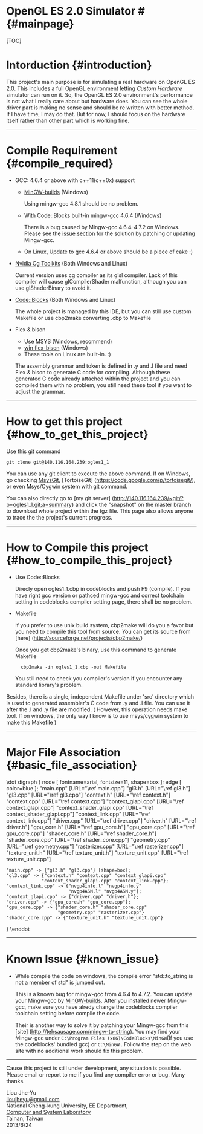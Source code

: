 # OpenGL ES 2.0 Simulator # {#mainpage}

[TOC]

Intorduction {#introduction}
============
This project's main purpose is for simulating a real hardware on OpenGL ES 2.0.
This includes a full OpenGL environment letting *Custom Hardware* simulator can 
run on it. So, the OpenGL ES 2.0 environment's performance is not what I really
care about but hardware does. You can see the whole driver part is making no
sense and should be re written with better method. If I have time, I may do
that. But for now, I should focus on the hardware itself rather than other part
which is working fine.

* * *

Compile Requirement {#compile_required}
===================
- GCC: 4.6.4 or above with c++11(c++0x) support
  + [MinGW-builds](http://sourceforge.net/projects/mingwbuilds/) (Windows)
	
	Using mingw-gcc 4.8.1 should be no problem.
	
  + With Code::Blocks built-in mingw-gcc 4.6.4 (Windows)
  
    There is a bug caused by Mingw-gcc 4.6.4-4.7.2 on Windows. Please see the
    [issue section](#known_issue) for the solution by patching or updating 
    Mingw-gcc.
	
  + On Linux, Update to gcc 4.6.4 or above should be a piece of cake :)
  
  
- [Nvidia Cg Toolkits](https://developer.nvidia.com/cg-toolkit-download)
  (Both Windows and Linux)
  
  Current version uses cg compiler as its glsl compiler. Lack of this compiler
  will cause glCompilerShader malfunction, although you can use glShaderBinary
  to avoid it.
	
	
- [Code::Blocks](http://www.codeblocks.org/downloads) (Both Windows and 
  Linux)
	
  The whole project is managed by this IDE, but you can still use custom 
  Makefile or use cbp2make converting .cbp to Makefile
  
  
- Flex & bison
  + Use MSYS (Windows, recommend)
  + [win flex-bison](http://sourceforge.net/projects/winflexbison/) (Windows)
  + These tools on Linux are built-in. :)

  The assembly grammar and token is defined in .y and .l file and need Flex & 
  bison to generate C code for compiling. Although these generated C code
  already attached within the project and you can compiled them with no problem,
  you still need these tool if you want to adjust the grammar.

* * *
  
How to get this project {#how_to_get_this_project}
=======================

Use this git command

	git clone git@140.116.164.239:ogles1_1
	
You can use any git client to execute the above command. If on Windows, go
checking [MsysGit](http://msysgit.github.io/), [TortoiseGit]
(https://code.google.com/p/tortoisegit/), or even Msys/Cygwin system with git
command.

You can also directly go to [my git server]
(http://140.116.164.239/~git/?p=ogles1_1.git;a=summary) 
and click the "snapshot" on the master branch to download whole project within
the tgz file. This page also allows anyone to trace the the project's current
progress.

* * *

How to Compile this project {#how_to_compile_this_project}
===========================

- Use Code::Blocks
  
  Direcly open ogles1_1.cbp in codeblocks and push F9 (compile). If you have
  right gcc version or pathced mingw-gcc and correct toolchain setting in 
  codeblocks compiler setting page, there shall be no problem. 

- Makefile

  If you prefer to use unix build system, cbp2make will do you a favor but you
  need to compile this tool from source. You can get its source from [here]
  (http://sourceforge.net/projects/cbp2make/)
	
  Once you get cbp2make's binary, use this command to generate Makefile
  
		cbp2make -in ogles1_1.cbp -out Makefile

  You still need to check you compiler's version if you encounter any standard
  library's problem.

Besides, there is a single, independent Makefile under 'src' directory which is
used to generated assembler's C code from .y and .l file. You can use it after
the .l and .y file are modified. ( However, this operation needs make tool.
If on windows, the only way I know is to use msys/cygwin system to make this
Makefile )

* * *

Major File Association {#basic_file_association}
======================
\dot
digraph {
	node [ fontname=arial, fontsize=11, shape=box ];
	edge [ color=blue ];
	"main.cpp" [URL="\ref main.cpp"]
	"gl3.h" [URL="\ref gl3.h"]
	"gl3.cpp" [URL="\ref gl3.cpp"]
	"context.h" [URL="\ref context.h"]
	"context.cpp" [URL="\ref context.cpp"]
	"context_glapi.cpp" [URL="\ref context_glapi.cpp"]
	"context_shader_glapi.cpp" [URL="\ref context_shader_glapi.cpp"]
	"context_link.cpp" [URL="\ref context_link.cpp"]
	"driver.cpp" [URL="\ref driver.cpp"]
	"driver.h" [URL="\ref driver.h"]
	"gpu_core.h" [URL="\ref gpu_core.h"]
	"gpu_core.cpp" [URL="\ref gpu_core.cpp"]
	"shader_core.h" [URL="\ref shader_core.h"]
	"shader_core.cpp" [URL="\ref shader_core.cpp"]
	"geometry.cpp" [URL="\ref geometry.cpp"]
	"rasterizer.cpp" [URL="\ref rasterizer.cpp"]
	"texture_unit.h" [URL="\ref texture_unit.h"]
	"texture_unit.cpp" [URL="\ref texture_unit.cpp"]
	
	"main.cpp" -> {"gl3.h" "gl3.cpp"} [shape=box];
	"gl3.cpp" -> {"context.h" "context.cpp" "context_glapi.cpp"
				 "context_shader_glapi.cpp" "context_link.cpp"};
	"context_link.cpp" -> {"nvgp4info.l" "nvgp4info.y" 
						   "nvgp4ASM.l" "nvgp4ASM.y"};
	"context_glapi.cpp" -> {"driver.cpp" "driver.h"};
	"driver.cpp" -> {"gpu_core.h" "gpu_core.cpp"};
	"gpu_core.cpp" -> {"shader_core.h" "shader_core.cpp" 
					   "geometry.cpp" "rasterizer.cpp"}
	"shader_core.cpp" -> {"texture_unit.h" "texture_unit.cpp"}
					
}
\enddot

* * *

Known Issue {#known_issue}
===========

- While compile the code on windows, the compile error "std::to_string is not
  a member of std" is jumped out.
	
  This is a known bug for mingw-gcc from 4.6.4 to 4.7.2. You can update your 
  Mingw-gcc by [MinGW-builds](http://sourceforge.net/projects/mingwbuilds/files/).
  After you installed newer Mingw-gcc, make sure you have alredy change the
  codeblocks compiler toolchain setting before compile the code.
  
  Their is another way to solve it by patching your Mingw-gcc from this [site]
  (http://tehsausage.com/mingw-to-string). You may find your Mingw-gcc under
  `C:\Program Files (x86)\CodeBlocks\MinGW`(If you use the codeblocks' bundled 
  gcc) or `C:\MinGW` . Follow the step on the web site with no additional work 
  should fix this problem.

* * *

Cause this project is still under development, any situation is possible. 
Please email or report to me if you find any compiler error or bug. Many thanks.

	
Liou Jhe-Yu <br>
lioujheyu@gmail.com <br>
National Cheng-kung University, EE Department, <br>
[Computer and System Laboratory](http://caslab.ee.ncku.edu.tw/index.html) <br>
Tainan, Taiwan <br>
2013/6/24
